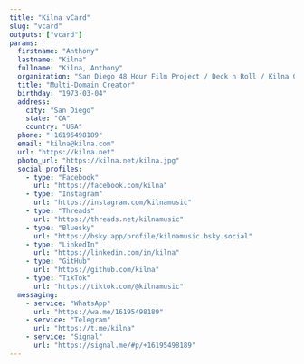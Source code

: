 ```yaml
---
title: "Kilna vCard"
slug: "vcard"
outputs: ["vcard"]
params:
  firstname: "Anthony"
  lastname: "Kilna"
  fullname: "Kilna, Anthony"
  organization: "San Diego 48 Hour Film Project / Deck n Roll / Kilna Companies"
  title: "Multi-Domain Creator"
  birthday: "1973-03-04"
  address:
    city: "San Diego"
    state: "CA"
    country: "USA"
  phone: "+16195498189"
  email: "kilna@kilna.com"
  url: "https://kilna.net"
  photo_url: "https://kilna.net/kilna.jpg"
  social_profiles:
    - type: "Facebook"
      url: "https://facebook.com/kilna"
    - type: "Instagram"
      url: "https://instagram.com/kilnamusic"
    - type: "Threads"
      url: "https://threads.net/kilnamusic"
    - type: "Bluesky"
      url: "https://bsky.app/profile/kilnamusic.bsky.social"
    - type: "LinkedIn"
      url: "https://linkedin.com/in/kilna"
    - type: "GitHub"
      url: "https://github.com/kilna"
    - type: "TikTok"
      url: "https://tiktok.com/@kilnamusic"
  messaging:
    - service: "WhatsApp"
      url: "https://wa.me/16195498189"
    - service: "Telegram"
      url: "https://t.me/kilna"
    - service: "Signal"
      url: "https://signal.me/#p/+16195498189"
---
```

